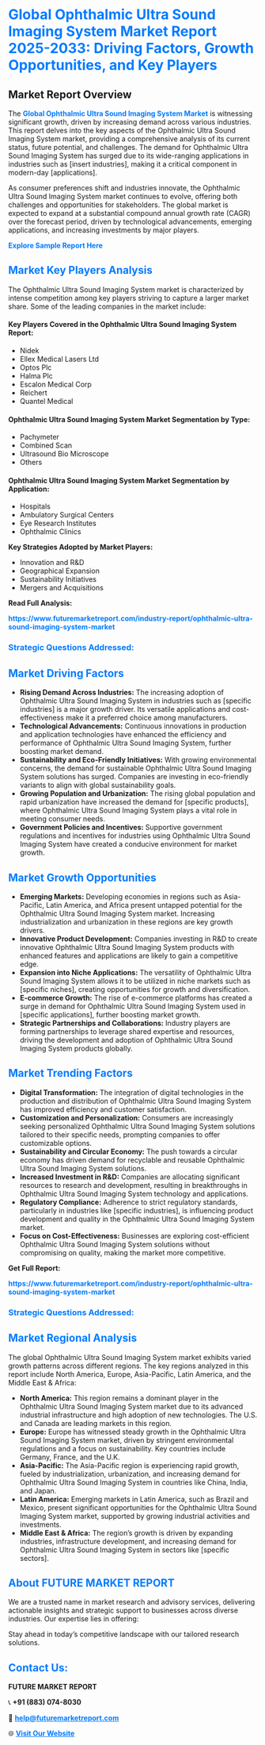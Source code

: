 <h1 style="color: #007BFF;">Global Ophthalmic Ultra Sound Imaging System Market Report 2025-2033: Driving Factors, Growth Opportunities, and Key Players</h1>

<section id="overview">
<h2>Market Report Overview</h2>
<p>The <a href="https://www.futuremarketreport.com/industry-report/ophthalmic-ultra-sound-imaging-system-market" style="color: #007BFF; text-decoration: none;"><strong>Global Ophthalmic Ultra Sound Imaging System Market</strong></a> is witnessing significant growth, driven by increasing demand across various industries. This report delves into the key aspects of the Ophthalmic Ultra Sound Imaging System market, providing a comprehensive analysis of its current status, future potential, and challenges. The demand for Ophthalmic Ultra Sound Imaging System has surged due to its wide-ranging applications in industries such as [insert industries], making it a critical component in modern-day [applications].</p>
<p>As consumer preferences shift and industries innovate, the Ophthalmic Ultra Sound Imaging System market continues to evolve, offering both challenges and opportunities for stakeholders. The global market is expected to expand at a substantial compound annual growth rate (CAGR) over the forecast period, driven by technological advancements, emerging applications, and increasing investments by major players.</p>
</section>

<section id="overview">
<p><a href="https://www.futuremarketreport.com/request-sample/reportId=83973" style="color: #007BFF; text-decoration: none;"><strong>Explore Sample Report Here</strong></a></p>
</section>

<section id="key-players">
<h2 style="color: #007BFF;">Market Key Players Analysis</h2>
<p>The Ophthalmic Ultra Sound Imaging System market is characterized by intense competition among key players striving to capture a larger market share. Some of the leading companies in the market include:</p>
<h4>Key Players Covered in the Ophthalmic Ultra Sound Imaging System Report:</h4>
<ul><li>Nidek</li><li>Ellex Medical Lasers Ltd</li><li>Optos Plc</li><li>Halma Plc</li><li>Escalon Medical Corp</li><li>Reichert</li><li>Quantel Medical</li></ul>
<h4>Ophthalmic Ultra Sound Imaging System Market Segmentation by Type:</h4>
<ul><li>Pachymeter</li><li>Combined Scan</li><li>Ultrasound Bio Microscope</li><li>Others</li></ul>

<h4>Ophthalmic Ultra Sound Imaging System Market Segmentation by Application:</h4>
<ul><li>Hospitals</li><li>Ambulatory Surgical Centers</li><li>Eye Research Institutes</li><li>Ophthalmic Clinics</li></ul>
<p><strong>Key Strategies Adopted by Market Players:</strong></p>
<ul>
<li>Innovation and R&D</li>
<li>Geographical Expansion</li>
<li>Sustainability Initiatives</li>
<li>Mergers and Acquisitions</li>
</ul>
</section>

<section>
<p><strong>Read Full Analysis: </strong></p><a href="https://www.futuremarketreport.com/industry-report/ophthalmic-ultra-sound-imaging-system-market" style="color: #007BFF; text-decoration: none;"><strong>https://www.futuremarketreport.com/industry-report/ophthalmic-ultra-sound-imaging-system-market</strong></a>
<h3 style="color: #007BFF;">Strategic Questions Addressed:</h3>
</section>

<section id="driving-factors">
<h2 style="color: #007BFF;">Market Driving Factors</h2>
<ul>
<li><strong>Rising Demand Across Industries:</strong> The increasing adoption of Ophthalmic Ultra Sound Imaging System in industries such as [specific industries] is a major growth driver. Its versatile applications and cost-effectiveness make it a preferred choice among manufacturers.</li>
<li><strong>Technological Advancements:</strong> Continuous innovations in production and application technologies have enhanced the efficiency and performance of Ophthalmic Ultra Sound Imaging System, further boosting market demand.</li>
<li><strong>Sustainability and Eco-Friendly Initiatives:</strong> With growing environmental concerns, the demand for sustainable Ophthalmic Ultra Sound Imaging System solutions has surged. Companies are investing in eco-friendly variants to align with global sustainability goals.</li>
<li><strong>Growing Population and Urbanization:</strong> The rising global population and rapid urbanization have increased the demand for [specific products], where Ophthalmic Ultra Sound Imaging System plays a vital role in meeting consumer needs.</li>
<li><strong>Government Policies and Incentives:</strong> Supportive government regulations and incentives for industries using Ophthalmic Ultra Sound Imaging System have created a conducive environment for market growth.</li>
</ul>
</section>

<section id="growth-opportunities">
<h2 style="color: #007BFF;">Market Growth Opportunities</h2>
<ul>
<li><strong>Emerging Markets:</strong> Developing economies in regions such as Asia-Pacific, Latin America, and Africa present untapped potential for the Ophthalmic Ultra Sound Imaging System market. Increasing industrialization and urbanization in these regions are key growth drivers.</li>
<li><strong>Innovative Product Development:</strong> Companies investing in R&D to create innovative Ophthalmic Ultra Sound Imaging System products with enhanced features and applications are likely to gain a competitive edge.</li>
<li><strong>Expansion into Niche Applications:</strong> The versatility of Ophthalmic Ultra Sound Imaging System allows it to be utilized in niche markets such as [specific niches], creating opportunities for growth and diversification.</li>
<li><strong>E-commerce Growth:</strong> The rise of e-commerce platforms has created a surge in demand for Ophthalmic Ultra Sound Imaging System used in [specific applications], further boosting market growth.</li>
<li><strong>Strategic Partnerships and Collaborations:</strong> Industry players are forming partnerships to leverage shared expertise and resources, driving the development and adoption of Ophthalmic Ultra Sound Imaging System products globally.</li>
</ul>
</section>

<section id="trending-factors">
<h2 style="color: #007BFF;">Market Trending Factors</h2>
<ul>
<li><strong>Digital Transformation:</strong> The integration of digital technologies in the production and distribution of Ophthalmic Ultra Sound Imaging System has improved efficiency and customer satisfaction.</li>
<li><strong>Customization and Personalization:</strong> Consumers are increasingly seeking personalized Ophthalmic Ultra Sound Imaging System solutions tailored to their specific needs, prompting companies to offer customizable options.</li>
<li><strong>Sustainability and Circular Economy:</strong> The push towards a circular economy has driven demand for recyclable and reusable Ophthalmic Ultra Sound Imaging System solutions.</li>
<li><strong>Increased Investment in R&D:</strong> Companies are allocating significant resources to research and development, resulting in breakthroughs in Ophthalmic Ultra Sound Imaging System technology and applications.</li>
<li><strong>Regulatory Compliance:</strong> Adherence to strict regulatory standards, particularly in industries like [specific industries], is influencing product development and quality in the Ophthalmic Ultra Sound Imaging System market.</li>
<li><strong>Focus on Cost-Effectiveness:</strong> Businesses are exploring cost-efficient Ophthalmic Ultra Sound Imaging System solutions without compromising on quality, making the market more competitive.</li>
</ul>
</section>

<section>
<p><strong>Get Full Report: </strong></p><a href="https://www.futuremarketreport.com/industry-report/ophthalmic-ultra-sound-imaging-system-market" style="color: #007BFF; text-decoration: none;"><strong>https://www.futuremarketreport.com/industry-report/ophthalmic-ultra-sound-imaging-system-market</strong></a>
<h3 style="color: #007BFF;">Strategic Questions Addressed:</h3>
</section>


<section id="regional-analysis">
<h2 style="color: #007BFF;">Market Regional Analysis</h2>
<p>The global Ophthalmic Ultra Sound Imaging System market exhibits varied growth patterns across different regions. The key regions analyzed in this report include North America, Europe, Asia-Pacific, Latin America, and the Middle East & Africa:</p>
<ul>
<li><strong>North America:</strong> This region remains a dominant player in the Ophthalmic Ultra Sound Imaging System market due to its advanced industrial infrastructure and high adoption of new technologies. The U.S. and Canada are leading markets in this region.</li>
<li><strong>Europe:</strong> Europe has witnessed steady growth in the Ophthalmic Ultra Sound Imaging System market, driven by stringent environmental regulations and a focus on sustainability. Key countries include Germany, France, and the U.K.</li>
<li><strong>Asia-Pacific:</strong> The Asia-Pacific region is experiencing rapid growth, fueled by industrialization, urbanization, and increasing demand for Ophthalmic Ultra Sound Imaging System in countries like China, India, and Japan.</li>
<li><strong>Latin America:</strong> Emerging markets in Latin America, such as Brazil and Mexico, present significant opportunities for the Ophthalmic Ultra Sound Imaging System market, supported by growing industrial activities and investments.</li>
<li><strong>Middle East & Africa:</strong> The region’s growth is driven by expanding industries, infrastructure development, and increasing demand for Ophthalmic Ultra Sound Imaging System in sectors like [specific sectors].</li>
</ul>
</section>

<footer>
<h2 style="color: #007BFF;">About FUTURE MARKET REPORT</h2>
<p>We are a trusted name in market research and advisory services, delivering actionable insights and strategic support to businesses across diverse industries. Our expertise lies in offering:</p>

<p>Stay ahead in today’s competitive landscape with our tailored research solutions.</p>

<h2 style="color: #007BFF;">Contact Us:</h2>
<p><strong>FUTURE MARKET REPORT</strong></p>
<p>📞 <strong>+91 (883) 074-8030</strong></p>
<p>📧 <strong><a href="mailto:help@futuremarketreport.com" style="color: #007BFF;">help@futuremarketreport.com</a></strong></p>
<p>🌐 <strong><a href="https://www.futuremarketreport.com/" style="color: #007BFF;">Visit Our Website</a></strong></p>
</footer>